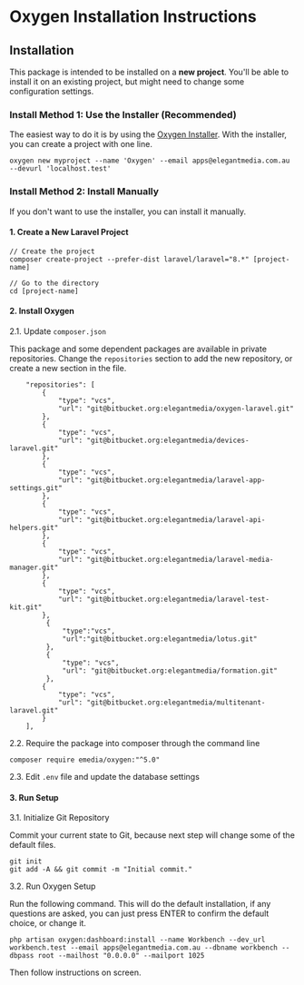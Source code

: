 # Oxygen Installation Instructions

## Installation

This package is intended to be installed on a **new project**. You'll be able to install it on an existing project, but might need to change some configuration settings.

### Install Method 1: Use the Installer (Recommended)

The easiest way to do it is by using the [Oxygen Installer](https://bitbucket.org/elegantmedia/oxygen-installer). With the installer, you can create a project with one line.

```
oxygen new myproject --name 'Oxygen' --email apps@elegantmedia.com.au --devurl 'localhost.test'
```

### Install Method 2: Install Manually

If you don't want to use the installer, you can install it manually.

#### 1. Create a New Laravel Project
```
// Create the project
composer create-project --prefer-dist laravel/laravel="8.*" [project-name]

// Go to the directory
cd [project-name]
```

#### 2. Install Oxygen

2.1. Update `composer.json`

This package and some dependent packages are available in private repositories. Change the `repositories` section to add the new repository, or create a new section in the file.

```
    "repositories": [
        {
            "type": "vcs",
            "url": "git@bitbucket.org:elegantmedia/oxygen-laravel.git"
        },
        {
			"type": "vcs",
			"url": "git@bitbucket.org:elegantmedia/devices-laravel.git"
		},
        {
            "type": "vcs",
            "url": "git@bitbucket.org:elegantmedia/laravel-app-settings.git"
        },
        {
            "type": "vcs",
            "url": "git@bitbucket.org:elegantmedia/laravel-api-helpers.git"
        },
        {
            "type": "vcs",
            "url": "git@bitbucket.org:elegantmedia/laravel-media-manager.git"
        },
        {
            "type": "vcs",
            "url": "git@bitbucket.org:elegantmedia/laravel-test-kit.git"
        },
         {
             "type":"vcs",
             "url":"git@bitbucket.org:elegantmedia/lotus.git"
         },
         {
             "type": "vcs",
             "url": "git@bitbucket.org:elegantmedia/formation.git"
         },
        {
            "type": "vcs",
            "url": "git@bitbucket.org:elegantmedia/multitenant-laravel.git"
        }
    ],
```

2.2. Require the package into composer through the command line
```
composer require emedia/oxygen:"^5.0"
```

2.3. Edit `.env` file and update the database settings

#### 3. Run Setup

3.1. Initialize Git Repository 

Commit your current state to Git, because next step will change some of the default files.

```
git init
git add -A && git commit -m "Initial commit."
```

3.2. Run Oxygen Setup

Run the following command. This will do the default installation, if any questions are asked, you can just press ENTER to confirm the default choice, or change it.

```
php artisan oxygen:dashboard:install --name Workbench --dev_url workbench.test --email apps@elegantmedia.com.au --dbname workbench --dbpass root --mailhost "0.0.0.0" --mailport 1025
```

Then follow instructions on screen.
